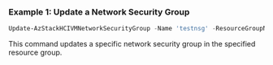 ### Example 1:  Update a Network Security Group
```powershell
Update-AzStackHCIVMNetworkSecurityGroup -Name 'testnsg' -ResourceGroupName 'test-rg' 
```
This command updates a specific network security group in the specified resource group. 
